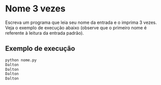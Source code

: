 # Nome 3 vezes

Escreva um programa que leia seu nome da entrada e o imprima 3 vezes. Veja o exemplo de execução abaixo (observe que o 
primeiro nome é referente à leitura da entrada padrão).

## Exemplo de execução

``` python
python nome.py
Dalton
Dalton
Dalton
Dalton
```